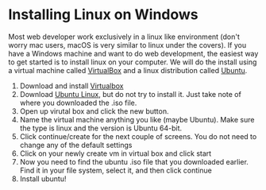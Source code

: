 # Installing Linux on Windows

Most web developer work exclusively in a linux like environment (don't worry mac users, macOS is very similar to linux under the covers).  If you have a Windows machine and want to do web development, the easiest way to get started is to install linux on your computer.  We will do the install using a virtual machine called [VirtualBox](https://www.virtualbox.org/) and a linux distribution called [Ubuntu](http://www.ubuntu.com/).


1. Download and install [Virtualbox](https://www.virtualbox.org/)
2. Download [Ubuntu Linux](http://www.ubuntu.com/download/desktop), but do not try to install it.  Just take note of where you downloaded the .iso file.
3. Open up virutal box and click the new button.  
4. Name the virtual machine anything you like (maybe Ubuntu).  Make sure the type is linux and the version is Ubuntu 64-bit.
5. Click continue/create for the next couple of screens.  You do not need to change any of the default settings
6. Click on your newly create vm in virtual box and click start
7. Now you need to find the ubuntu .iso file that you downloaded earlier.  Find it in your file system, select it, and then click continue
8. Install ubuntu!

